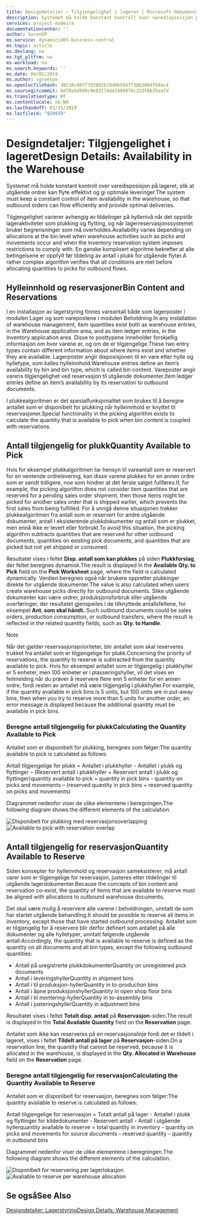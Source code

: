 ```yaml
---
title: Designdetaljer – Tilgjengelighet i lageret | Microsoft-dokumentasjon
description: Systemet må holde konstant kontroll over varedisposisjon på lageret, slik at utgående ordrer kan flyte effektivt og gi optimale leveringer.
services: project-madeira
documentationcenter: ''
author: SorenGP
ms.service: dynamics365-business-central
ms.topic: article
ms.devlang: na
ms.tgt_pltfrm: na
ms.workload: na
ms.search.keywords: ''
ms.date: 04/01/2019
ms.author: sgroespe
ms.openlocfilehash: 38218c497f7d3892b19d0b594ff3863004f69ac4
ms.sourcegitcommit: bd78a5d990c9e83174da1409076c22df8b35eafd
ms.translationtype: HT
ms.contentlocale: nb-NO
ms.lasthandoff: 03/31/2019
ms.locfileid: "929939"
---
```

# <a name="design-details-availability-in-the-warehouse"></a><span data-ttu-id="8b852-103">Designdetaljer: Tilgjengelighet i lageret</span><span class="sxs-lookup"><span data-stu-id="8b852-103">Design Details: Availability in the Warehouse</span></span>
<span data-ttu-id="8b852-104">Systemet må holde konstant kontroll over varedisposisjon på lageret, slik at utgående ordrer kan flyte effektivt og gi optimale leveringer.</span><span class="sxs-lookup"><span data-stu-id="8b852-104">The system must keep a constant control of item availability in the warehouse, so that outbound orders can flow efficiently and provide optimal deliveries.</span></span>  

 <span data-ttu-id="8b852-105">Tilgjengelighet varierer avhengig av tildelinger på hyllenivå når det oppstår lageraktiviteter som plukking og flytting, og når lagerreservasjonssystemet bruker begrensninger som må overholdes.</span><span class="sxs-lookup"><span data-stu-id="8b852-105">Availability varies depending on allocations at the bin level when warehouse activities such as picks and movements occur and when the inventory reservation system imposes restrictions to comply with.</span></span> <span data-ttu-id="8b852-106">En ganske komplisert algoritme bekrefter at alle betingelsene er oppfylt før tildeling av antall i plukk for utgående flyter.</span><span class="sxs-lookup"><span data-stu-id="8b852-106">A rather complex algorithm verifies that all conditions are met before allocating quantities to picks for outbound flows.</span></span>  

## <a name="bin-content-and-reservations"></a><span data-ttu-id="8b852-107">Hylleinnhold og reservasjoner</span><span class="sxs-lookup"><span data-stu-id="8b852-107">Bin Content and Reservations</span></span>  
 <span data-ttu-id="8b852-108">I en installasjon av lagerstyring finnes vareantall både som lagerposter i modulen Lager og som varepostene i modulen Beholdning.</span><span class="sxs-lookup"><span data-stu-id="8b852-108">In any installation of warehouse management, item quantities exist both as warehouse entries, in the Warehouse application area, and as item ledger entries, in the Inventory application area.</span></span> <span data-ttu-id="8b852-109">Disse to posttypene inneholder forskjellig informasjon om hvor varene er, og om de er tilgjengelige.</span><span class="sxs-lookup"><span data-stu-id="8b852-109">These two entry types contain different information about where items exist and whether they are available.</span></span> <span data-ttu-id="8b852-110">Lagerposter angir disposisjonen til en vare etter hylle og hylletype, som kalles hylleinnhold.</span><span class="sxs-lookup"><span data-stu-id="8b852-110">Warehouse entries define an item’s availability by bin and bin type, which is called bin content.</span></span> <span data-ttu-id="8b852-111">Vareposter angir varens tilgjengelighet ved reservasjon til utgående dokumenter.</span><span class="sxs-lookup"><span data-stu-id="8b852-111">Item ledger entries define an item’s availability by its reservation to outbound documents.</span></span>  

 <span data-ttu-id="8b852-112">I plukkealgoritmen er det spesialfunksjonalitet som brukes til å beregne antallet som er disponibelt for plukking når hylleinnhold er knyttet til reservasjoner.</span><span class="sxs-lookup"><span data-stu-id="8b852-112">Special functionality in the picking algorithm exists to calculate the quantity that is available to pick when bin content is coupled with reservations.</span></span>  

## <a name="quantity-available-to-pick"></a><span data-ttu-id="8b852-113">Antall tilgjengelig for plukk</span><span class="sxs-lookup"><span data-stu-id="8b852-113">Quantity Available to Pick</span></span>  
 <span data-ttu-id="8b852-114">Hvis for eksempel plukkalgoritmen tar hensyn til vareantall som er reservert for en ventende ordrelevering, kan disse varene plukkes for en annen ordre som er sendt tidligere, noe som hindrer at det første salget fullføres.</span><span class="sxs-lookup"><span data-stu-id="8b852-114">If, for example, the picking algorithm does not consider item quantities that are reserved for a pending sales order shipment, then those items might be picked for another sales order that is shipped earlier, which prevents the first sales from being fulfilled.</span></span> <span data-ttu-id="8b852-115">For å unngå denne situasjonen trekker plukkealgoritmen fra antall som er reservert for andre utgående dokumenter, antall i eksisterende plukkdokumenter og antall som er plukket, men ennå ikke er levert eller forbrukt.</span><span class="sxs-lookup"><span data-stu-id="8b852-115">To avoid this situation, the picking algorithm subtracts quantities that are reserved for other outbound documents, quantities on existing pick documents, and quantities that are picked but not yet shipped or consumed.</span></span>  

 <span data-ttu-id="8b852-116">Resultatet vises i feltet **Disp. antall som kan plukkes** på siden **Plukkforslag**, der feltet beregnes dynamisk.</span><span class="sxs-lookup"><span data-stu-id="8b852-116">The result is displayed in the **Available Qty. to Pick** field on the **Pick Worksheet** page, where the field is calculated dynamically.</span></span> <span data-ttu-id="8b852-117">Verdien beregnes også når brukere oppretter plukkinger direkte for utgående dokumenter.</span><span class="sxs-lookup"><span data-stu-id="8b852-117">The value is also calculated when users create warehouse picks directly for outbound documents.</span></span> <span data-ttu-id="8b852-118">Slike utgående dokumenter kan være ordrer, produksjonsforbruk eller utgående overføringer, der resultatet gjenspeiles i de tilknyttede antallsfeltene, for eksempel **Ant. som skal håndt.**.</span><span class="sxs-lookup"><span data-stu-id="8b852-118">Such outbound documents could be sales orders, production consumption, or outbound transfers, where the result is reflected in the related quantity fields, such as **Qty. to Handle**.</span></span>  

> [!NOTE]  
>  <span data-ttu-id="8b852-119">Når det gjelder reservasjonsprioriteter, blir antallet som skal reserveres trukket fra antallet som er tilgjengelige for plukk.</span><span class="sxs-lookup"><span data-stu-id="8b852-119">Concerning the priority of reservations, the quantity to reserve is subtracted from the quantity available to pick.</span></span> <span data-ttu-id="8b852-120">Hvis for eksempel antallet som er tilgjengelig i plukkhyller er 5 enheter, men 100 enheter er i plasseringshyller, vil det vises en feilmelding når du prøver å reservere flere enn 5 enheter for en annen ordre, fordi resten av antallet må være tilgjengelig i plukkhyller.</span><span class="sxs-lookup"><span data-stu-id="8b852-120">For example, if the quantity available in pick bins is 5 units, but 100 units are in put-away bins, then when you try to reserve more than 5 units for another order, an error message is displayed because the additional quantity must be available in pick bins.</span></span>  

### <a name="calculating-the-quantity-available-to-pick"></a><span data-ttu-id="8b852-121">Beregne antall tilgjengelig for plukk</span><span class="sxs-lookup"><span data-stu-id="8b852-121">Calculating the Quantity Available to Pick</span></span>  
 <span data-ttu-id="8b852-122">Antallet som er disponibelt for plukking, beregnes som følger:</span><span class="sxs-lookup"><span data-stu-id="8b852-122">The quantity available to pick is calculated as follows:</span></span>  

 <span data-ttu-id="8b852-123">Antall tilgjengelige for plukk = Antallet i plukkhyller - Antallet i plukk og flyttinger – (Reservert antall i plukkhyller + Reservert antall i plukk og flyttinger)</span><span class="sxs-lookup"><span data-stu-id="8b852-123">quantity available to pick = quantity in pick bins - quantity on picks and movements – (reserved quantity in pick bins + reserved quantity on picks and movements)</span></span>  

 <span data-ttu-id="8b852-124">Diagrammet nedenfor viser de ulike elementene i beregningen.</span><span class="sxs-lookup"><span data-stu-id="8b852-124">The following diagram shows the different elements of the calculation.</span></span>  

 <span data-ttu-id="8b852-125">![Disponibelt for plukking med reservasjonsoverlapping](media/design_details_warehouse_management_availability_2.png "Disponibelt for plukking med reservasjonsoverlapping")</span><span class="sxs-lookup"><span data-stu-id="8b852-125">![Available to pick with reservation overlap](media/design_details_warehouse_management_availability_2.png "Available to pick with reservation overlap")</span></span>  

## <a name="quantity-available-to-reserve"></a><span data-ttu-id="8b852-126">Antall tilgjengelig for reservasjon</span><span class="sxs-lookup"><span data-stu-id="8b852-126">Quantity Available to Reserve</span></span>  
 <span data-ttu-id="8b852-127">Siden konsepter for hylleinnhold og reservasjon sameksisterer, må antall varer som er tilgjengelige for reservasjon, justeres etter tildelinger til utgående lagerdokumenter.</span><span class="sxs-lookup"><span data-stu-id="8b852-127">Because the concepts of bin content and reservation co-exist, the quantity of items that are available to reserve must be aligned with allocations to outbound warehouse documents.</span></span>  

 <span data-ttu-id="8b852-128">Det skal være mulig å reservere alle varene i beholdningen, unntatt de som har startet utgående behandling.</span><span class="sxs-lookup"><span data-stu-id="8b852-128">It should be possible to reserve all items in inventory, except those that have started outbound processing.</span></span> <span data-ttu-id="8b852-129">Antallet som er tilgjengelig for å reservere blir derfor definert som antallet på alle dokumenter og alle hylletyper, unntatt følgende utgående antall:</span><span class="sxs-lookup"><span data-stu-id="8b852-129">Accordingly, the quantity that is available to reserve is defined as the quantity on all documents and all bin types, except the following outbound quantities:</span></span>  

-   <span data-ttu-id="8b852-130">Antall på uregistrerte plukkdokumenter</span><span class="sxs-lookup"><span data-stu-id="8b852-130">Quantity on unregistered pick documents</span></span>  
-   <span data-ttu-id="8b852-131">Antall i leveringshyller</span><span class="sxs-lookup"><span data-stu-id="8b852-131">Quantity in shipment bins</span></span>  
-   <span data-ttu-id="8b852-132">Antall i til produksjon-hyller</span><span class="sxs-lookup"><span data-stu-id="8b852-132">Quantity in to-production bins</span></span>  
-   <span data-ttu-id="8b852-133">Antall i åpne produksjonshyller</span><span class="sxs-lookup"><span data-stu-id="8b852-133">Quantity in open shop floor bins</span></span>  
-   <span data-ttu-id="8b852-134">Antall i til montering-hyller</span><span class="sxs-lookup"><span data-stu-id="8b852-134">Quantity in to-assembly bins</span></span>  
-   <span data-ttu-id="8b852-135">Antall i justeringshyller</span><span class="sxs-lookup"><span data-stu-id="8b852-135">Quantity in adjustment bins</span></span>  

 <span data-ttu-id="8b852-136">Resultatet vises i feltet **Totalt disp. antall** på **Reservasjon**-siden.</span><span class="sxs-lookup"><span data-stu-id="8b852-136">The result is displayed in the **Total Available Quantity** field on the **Reservation** page.</span></span>  

 <span data-ttu-id="8b852-137">Antallet som ikke kan reserveres på en reservasjonslinje fordi det er tildelt i lageret, vises i feltet **Tildelt antall på lager** på **Reservasjon**-siden.</span><span class="sxs-lookup"><span data-stu-id="8b852-137">On a reservation line, the quantity that cannot be reserved, because it is allocated in the warehouse, is displayed in the **Qty. Allocated in Warehouse** field on the **Reservation** page.</span></span>  

### <a name="calculating-the-quantity-available-to-reserve"></a><span data-ttu-id="8b852-138">Beregne antall tilgjengelig for reservasjon</span><span class="sxs-lookup"><span data-stu-id="8b852-138">Calculating the Quantity Available to Reserve</span></span>  
 <span data-ttu-id="8b852-139">Antallet som er disponibelt for reservasjon, beregnes som følger:</span><span class="sxs-lookup"><span data-stu-id="8b852-139">The quantity available to reserve is calculated as follows:</span></span>  

 <span data-ttu-id="8b852-140">Antall tilgjengelige for reservasjon = Totalt antall på lager - Antallet i plukk og flyttinger for kildedokumenter - Reservert antall - Antall i utgående hyller</span><span class="sxs-lookup"><span data-stu-id="8b852-140">quantity available to reserve = total quantity in inventory - quantity on picks and movements for source documents - reserved quantity - quantity in outbound bins</span></span>  

 <span data-ttu-id="8b852-141">Diagrammet nedenfor viser de ulike elementene i beregningen.</span><span class="sxs-lookup"><span data-stu-id="8b852-141">The following diagram shows the different elements of the calculation.</span></span>  

 <span data-ttu-id="8b852-142">![Disponibelt for reservering per lagerlokasjon](media/design_details_warehouse_management_availability_3.png "Disponibelt for reservering per lagerlokasjon")</span><span class="sxs-lookup"><span data-stu-id="8b852-142">![Avaliable to reserve per warehouse allocation](media/design_details_warehouse_management_availability_3.png "Avaliable to reserve per warehouse allocation")</span></span>  

## <a name="see-also"></a><span data-ttu-id="8b852-143">Se også</span><span class="sxs-lookup"><span data-stu-id="8b852-143">See Also</span></span>  
 [<span data-ttu-id="8b852-144">Designdetaljer: Lagerstyring</span><span class="sxs-lookup"><span data-stu-id="8b852-144">Design Details: Warehouse Management</span></span>](design-details-warehouse-management.md)
